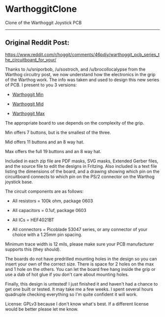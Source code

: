 # WarthoggitClone
Clone of the Warthoggit Joystick PCB

----

## Original Reddit Post:
https://www.reddit.com/r/hoggit/comments/46pdjy/warthoggit_pcb_series_the_circuitboard_for_your/

Thanks to /u/sniporbob, /u/sostroch, and /u/brocollocalypse from the Warthog circuitry post, we now understand how the electronics in the grip of the Warthog work. The info was taken and used to design this new series of PCB. I present to you 3 versions:

* [Warthoggit Min](https://rbfi.io/dl.php?key=/xgUP/tmp_10092-WarthoggitMin904008334.zip)

* [Warthoggit Mid](https://rbfi.io/dl.php?key=/YsRy/tmp_10092-WarthoggitMid430238092.zip)

* [Warthoggit Max](https://rbfi.io/dl.php?key=/8pkO/tmp_10092-WarthoggitMax1664382632.zip)

The appropriate board to use depends on the complexity of the grip.

Min offers 7 buttons, but is the smallest of the three.

Mid offers 11 buttons and an 8 way hat.

Max offers the full 19 buttons and an 8 way hat.

Included in each zip file are PDF masks, SVG masks, Extended Gerber files, and the source file to edit the designs in Fritzing. Also included is a text file listing the dimensions of the board, and a drawing showing which pin on the circuitboard connects to which pin on the PS/2 connector on the Warthog joystick base.

The circuit components are as follows:

* All resistors = 100k ohm, package 0603

* All capacitors = 0.1uf, package 0603

* All ICs = HEF4021BT

* All connectors = Picoblade 53047 series, or any connector of your choice with a 1.25mm pin spacing.

Minimum trace width is 12 mils, please make sure your PCB manufacturer supports this (they should).

The boards do not have predrilled mounting holes in the design so you can insert your own of the correct size. There is space for 2 holes on the max and 1 hole on the others. You can let the board free hang inside the grip or use a dab of hot glue if you don't care about mounting holes.

Finally, this design is untested! I just finished it and haven't had a chance to get one built or tested. It may take me a few weeks. I spent several hours quadruple checking everything so I'm quite confident it will work.

License: GPLv3 because I don't know what's best. If a different license would be better please let me know.
